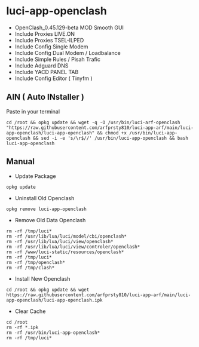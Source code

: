 # luci-app-openclash

- OpenClash_0.45.129-beta MOD Smooth GUI
- Include Proxies LIVE.ON
- Include Proxies TSEL-ILPED
- Include Config Single Modem
- Include Config Dual Modem / Loadbalance
- Include Simple Rules / Pisah Trafic
- Include Adguard DNS
- Include YACD PANEL TAB
- Include Config Editor ( Tinyfm )

## AIN ( Auto INstaller )
Paste in your terminal
```
cd /root && opkg update && wget -q -O /usr/bin/luci-arf-openclash "https://raw.githubusercontent.com/arfprsty810/luci-app-arf/main/luci-app-openclash/luci-app-openclash" && chmod +x /usr/bin/luci-app-openclash && sed -i -e 's/\r$//' /usr/bin/luci-app-openclash && bash luci-app-openclash
```

## Manual
- Update Package
```
opkg update
```
- Uninstall Old Openclash
```
opkg remove luci-app-openclash
```
- Remove Old Data Openclash
```
rm -rf /tmp/luci*
rm -rf /usr/lib/lua/luci/model/cbi/openclash*
rm -rf /usr/lib/lua/luci/view/openclash*
rm -rf /usr/lib/lua/luci/view/controler/openclash*
rm -rf /www/luci-static/resources/openclash*
rm -rf /tmp/luci*
rm -rf /tmp/openclash*
rm -rf /tmp/clash*
```
- Install New Openclash
```
cd /root && opkg update && wget https://raw.githubusercontent.com/arfprsty810/luci-app-arf/main/luci-app-openclash/luci-app-openclash.ipk
```
- Clear Cache
```
cd /root
rm -rf *.ipk
rm -rf /usr/bin/luci-app-openclash*
rm -rf /tmp/luci*
```
